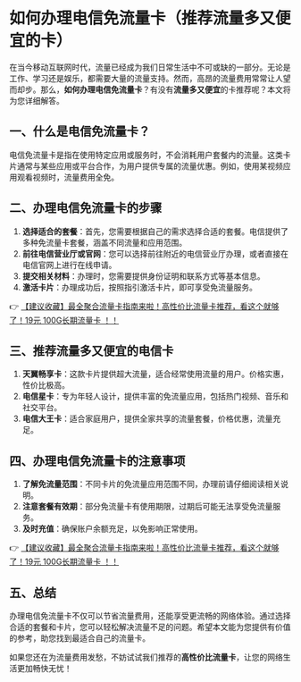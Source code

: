 # 如何办理电信免流量卡（推荐流量多又便宜的卡）

在当今移动互联网时代，流量已经成为我们日常生活中不可或缺的一部分。无论是工作、学习还是娱乐，都需要大量的流量支持。然而，高昂的流量费用常常让人望而却步。那么，**如何办理电信免流量卡**？有没有**流量多又便宜**的卡推荐呢？本文将为您详细解答。

## 一、什么是电信免流量卡？

电信免流量卡是指在使用特定应用或服务时，不会消耗用户套餐内的流量。这类卡片通常与某些应用或平台合作，为用户提供专属的流量优惠。例如，使用某视频应用观看视频时，流量费用全免。

## 二、办理电信免流量卡的步骤

1. **选择适合的套餐**：首先，您需要根据自己的需求选择合适的套餐。电信提供了多种免流量卡套餐，涵盖不同流量和应用范围。
2. **前往电信营业厅或官网**：您可以选择前往附近的电信营业厅办理，或者直接在电信官网上进行在线申请。
3. **提交相关材料**：办理时，您需要提供身份证明和联系方式等基本信息。
4. **激活卡片**：办理成功后，按照指引激活卡片，即可享受免流量服务。

👉 [【建议收藏】最全聚合流量卡指南来啦！高性价比流量卡推荐，看这个就够了！19元 100G长期流量卡 ！！](https://bit.ly/Liuliangka)

## 三、推荐流量多又便宜的电信卡

1. **天翼畅享卡**：这款卡片提供超大流量，适合经常使用流量的用户。价格实惠，性价比极高。
2. **电信星卡**：专为年轻人设计，提供丰富的免流量应用，包括热门视频、音乐和社交平台。
3. **电信大王卡**：适合家庭用户，提供全家共享的流量套餐，价格优惠，流量充足。

## 四、办理电信免流量卡的注意事项

1. **了解免流量范围**：不同卡片的免流量应用范围不同，办理前请仔细阅读相关说明。
2. **注意套餐有效期**：部分免流量卡有使用期限，过期后可能无法享受免流量服务。
3. **及时充值**：确保账户余额充足，以免影响正常使用。

👉 [【建议收藏】最全聚合流量卡指南来啦！高性价比流量卡推荐，看这个就够了！19元 100G长期流量卡 ！！](https://bit.ly/Liuliangka)

## 五、总结

办理电信免流量卡不仅可以节省流量费用，还能享受更流畅的网络体验。通过选择合适的套餐和卡片，您可以轻松解决流量不足的问题。希望本文能为您提供有价值的参考，助您找到最适合自己的流量卡。

如果您还在为流量费用发愁，不妨试试我们推荐的**高性价比流量卡**，让您的网络生活更加畅快无忧！